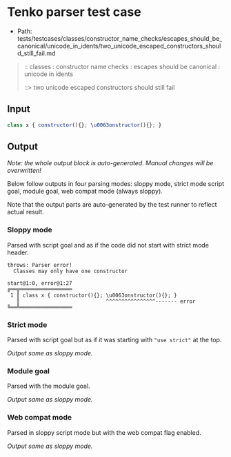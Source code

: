 # Tenko parser test case

- Path: tests/testcases/classes/constructor_name_checks/escapes_should_be_canonical/unicode_in_idents/two_unicode_escaped_constructors_should_still_fail.md

> :: classes : constructor name checks : escapes should be canonical : unicode in idents
>
> ::> two unicode escaped constructors should still fail

## Input

`````js
class x { constructor(){}; \u0063onstructor(){}; }
`````

## Output

_Note: the whole output block is auto-generated. Manual changes will be overwritten!_

Below follow outputs in four parsing modes: sloppy mode, strict mode script goal, module goal, web compat mode (always sloppy).

Note that the output parts are auto-generated by the test runner to reflect actual result.

### Sloppy mode

Parsed with script goal and as if the code did not start with strict mode header.

`````
throws: Parser error!
  Classes may only have one constructor

start@1:0, error@1:27
╔══╦═════════════════
 1 ║ class x { constructor(){}; \u0063onstructor(){}; }
   ║                            ^^^^^^^^^^^^^^^^------- error
╚══╩═════════════════

`````

### Strict mode

Parsed with script goal but as if it was starting with `"use strict"` at the top.

_Output same as sloppy mode._

### Module goal

Parsed with the module goal.

_Output same as sloppy mode._

### Web compat mode

Parsed in sloppy script mode but with the web compat flag enabled.

_Output same as sloppy mode._
